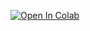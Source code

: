 [![Open In Colab](https://colab.research.google.com/assets/colab-badge.svg)](https://colab.research.google.com/github/iyungrozy/Image-morphology/)

